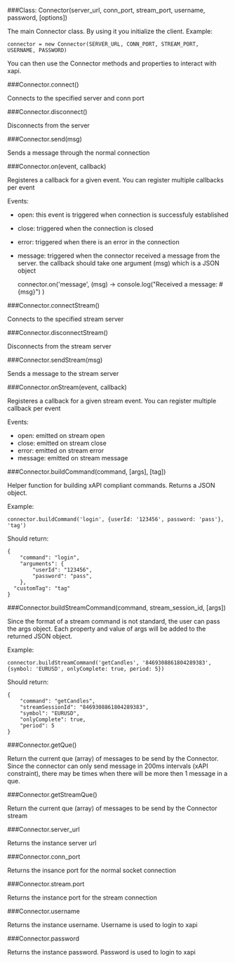 ###Class: Connector(server_url, conn_port, stream_port, username, password, [options])

The main Connector class. By using it you initialize the client. Example:

    connector = new Connector(SERVER_URL, CONN_PORT, STREAM_PORT, USERNAME, PASSWORD)

You can then use the Connector methods and properties to interact with xapi.

###Connector.connect()

Connects to the specified server and conn port

###Connector.disconnect()

Disconnects from the server

###Connector.send(msg)

Sends a message through the normal connection

###Connector.on(event, callback)

Registeres a callback for a given event. You can register multiple callbacks per event

Events:
- open: this event is triggered when connection is successfuly established
- close: triggered when the connection is closed
- error: triggered when there is an error in the connection
- message: triggered when the connector received a message from the server. the callback should take one argument (msg) which is a JSON object


    connector.on('message', (msg) ->
      console.log("Received a message: #{msg}")
    )


###Connector.connectStream()

Connects to the specified stream server

###Connector.disconnectStream()

Disconnects from the stream server

###Connector.sendStream(msg)

Sends a message to the stream server

###Connector.onStream(event, callback)

Registeres a callback for a given stream event. You can register multiple callback per event

Events:

- open: emitted on stream open
- close: emitted on stream close
- error: emitted on stream error
- message: emitted on stream message

###Connector.buildCommand(command, [args], [tag])

Helper function for building xAPI compliant commands. Returns a JSON object.

Example:

    connector.buildCommand('login', {userId: '123456', password: 'pass'}, 'tag')

Should return:

    {
    	"command": "login",
    	"arguments": {
    		"userId": "123456",
    		"password": "pass",
    	},
      "customTag": "tag"
    }

###Connector.buildStreamCommand(command, stream_session_id, [args])

Since the format of a stream command is not standard, the user can pass the args object.
Each property and value of args will be added to the returned JSON object.

Example:

    connector.buildStreamCommand('getCandles', '8469308861804289383', {symbol: 'EURUSD', onlyComplete: true, period: 5})

Should return:

    {
    	"command": "getCandles",
    	"streamSessionId": "8469308861804289383",
    	"symbol": "EURUSD",
    	"onlyComplete": true,
    	"period": 5
    }


###Connector.getQue()

Return the current que (array) of messages to be send by the Connector.
Since the connector can only send message in 200ms intervals (xAPI constraint), there may be times when there will be more then 1 message in a que.

###Connector.getStreamQue()

Return the current que (array) of messages to be send by the Connector stream

###Connector.server_url

Returns the instance server url

###Connector.conn_port

Returns the insance port for the normal socket connection

###Connector.stream.port

Returns the instance port for the stream connection

###Connector.username

Returns the instance username. Username is used to login to xapi

###Connector.password

Returns the instance password. Password is used to login to xapi
